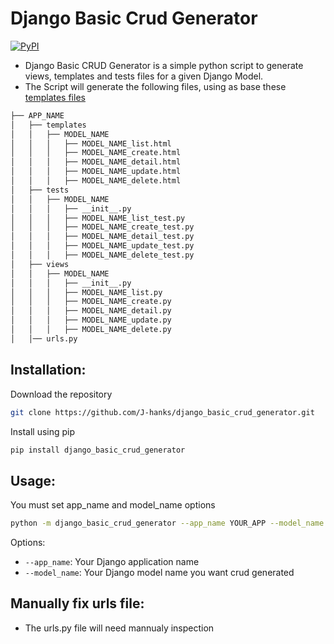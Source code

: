 # Django Basic Crud Generator

[![PyPI](https://img.shields.io/pypi/v/Django-Basic-CRUD-Generator.svg)](https://pypi.org/project/Django-Basic-CRUD-Generator/)

* Django Basic CRUD Generator is a simple python script to generate views, templates and tests files for a given Django Model.
* The Script will generate the following files, using as base these [templates files](https://github.com/J-hanks/django_basic_crud_generator/tree/master/django_basic_crud_generator/templates)

```bash
├── APP_NAME
│   ├── templates
│   │   ├── MODEL_NAME
│   │   │   ├── MODEL_NAME_list.html
│   │   │   ├── MODEL_NAME_create.html
│   │   │   ├── MODEL_NAME_detail.html
│   │   │   ├── MODEL_NAME_update.html
│   │   │   ├── MODEL_NAME_delete.html
│   ├── tests
│   │   ├── MODEL_NAME
│   │   │   ├── __init__.py
│   │   │   ├── MODEL_NAME_list_test.py
│   │   │   ├── MODEL_NAME_create_test.py
│   │   │   ├── MODEL_NAME_detail_test.py
│   │   │   ├── MODEL_NAME_update_test.py
│   │   │   ├── MODEL_NAME_delete_test.py
│   ├── views
│   │   ├── MODEL_NAME
│   │   │   ├── __init__.py
│   │   │   ├── MODEL_NAME_list.py
│   │   │   ├── MODEL_NAME_create.py
│   │   │   ├── MODEL_NAME_detail.py
│   │   │   ├── MODEL_NAME_update.py
│   │   │   ├── MODEL_NAME_delete.py
│   │── urls.py
```

## Installation:
Download the repository 
```bash
git clone https://github.com/J-hanks/django_basic_crud_generator.git
```
Install using pip
```bash
pip install django_basic_crud_generator
```
## Usage:
You must set app_name and model_name options
```bash
python -m django_basic_crud_generator --app_name YOUR_APP --model_name YOUR_MODEL
```
Options:
- `--app_name`: Your Django application name
- `--model_name`: Your Django model name you want crud generated

## Manually fix urls file:
- The urls.py file will need mannualy inspection

